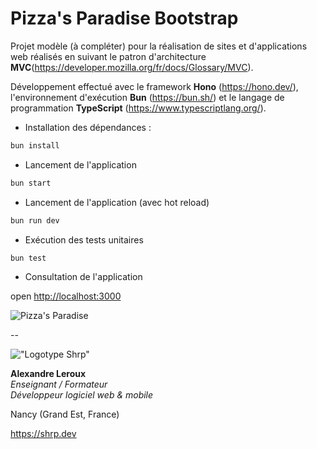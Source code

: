 # Pizza's Paradise Bootstrap

Projet modèle (à compléter) pour la réalisation de sites et d'applications web réalisés en suivant le patron d'architecture __MVC__(<https://developer.mozilla.org/fr/docs/Glossary/MVC>).

Développement effectué avec le framework __Hono__ (<https://hono.dev/>), l'environnement d'exécution __Bun__ (<https://bun.sh/>) et le langage de programmation __TypeScript__ (<https://www.typescriptlang.org/>).

- Installation des dépendances :

```sh
bun install
```

- Lancement de l'application

```sh
bun start
```

- Lancement de l'application (avec hot reload)

```sh
bun run dev
```

- Exécution des tests unitaires

```sh
bun test
```

- Consultation de l'application

open <http://localhost:3000>

![Pizza's Paradise](static/images/logo.png)

--

!["Logotype Shrp"](https://sherpa.one/images/sherpa-logotype.png)

__Alexandre Leroux__  
_Enseignant / Formateur_  
_Développeur logiciel web & mobile_

Nancy (Grand Est, France)

<https://shrp.dev>
